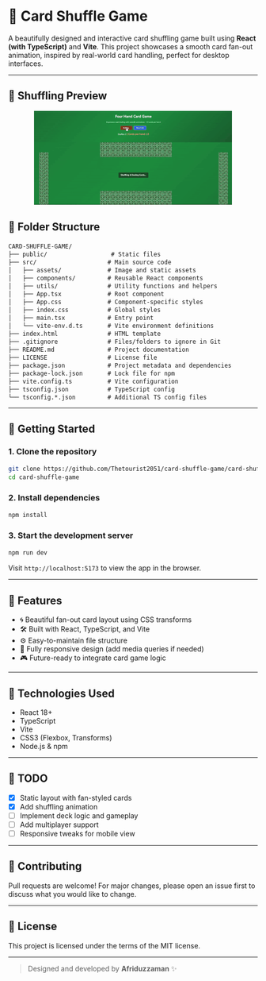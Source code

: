 # 🎴 Card Shuffle Game

A beautifully designed and interactive card shuffling game built using **React (with TypeScript)** and **Vite**. This project showcases a smooth card fan-out animation, inspired by real-world card handling, perfect for desktop interfaces.

---
## 📁 Shuffling Preview

<p align="center">
  <img src="./src/assets/CardShuffleGame.gif" alt="Shuffle Preview" />
</p>


## 📁 Folder Structure

```
CARD-SHUFFLE-GAME/
├── public/                  # Static files
├── src/                    # Main source code
│   ├── assets/             # Image and static assets
│   ├── components/         # Reusable React components
│   ├── utils/              # Utility functions and helpers
│   ├── App.tsx             # Root component
│   ├── App.css             # Component-specific styles
│   ├── index.css           # Global styles
│   ├── main.tsx            # Entry point
│   └── vite-env.d.ts       # Vite environment definitions
├── index.html              # HTML template
├── .gitignore              # Files/folders to ignore in Git
├── README.md               # Project documentation
├── LICENSE                 # License file
├── package.json            # Project metadata and dependencies
├── package-lock.json       # Lock file for npm
├── vite.config.ts          # Vite configuration
├── tsconfig.json           # TypeScript config
└── tsconfig.*.json         # Additional TS config files
```

---

## 🚀 Getting Started

### 1. Clone the repository

```bash
git clone https://github.com/Thetourist2051/card-shuffle-game/card-shuffle-game.git
cd card-shuffle-game
```

### 2. Install dependencies

```bash
npm install
```

### 3. Start the development server

```bash
npm run dev
```

Visit `http://localhost:5173` to view the app in the browser.

---

## 🎯 Features

- 🌀 Beautiful fan-out card layout using CSS transforms
- 🛠️ Built with React, TypeScript, and Vite
- ⚙️ Easy-to-maintain file structure
- 🌈 Fully responsive design (add media queries if needed)
- 🎮 Future-ready to integrate card game logic

---

## 🧠 Technologies Used

- React 18+
- TypeScript
- Vite
- CSS3 (Flexbox, Transforms)
- Node.js & npm

---

## 📌 TODO

- [x] Static layout with fan-styled cards
- [x] Add shuffling animation
- [ ] Implement deck logic and gameplay
- [ ] Add multiplayer support
- [ ] Responsive tweaks for mobile view

---

## 🤝 Contributing

Pull requests are welcome! For major changes, please open an issue first to discuss what you would like to change.

---

## 📄 License

This project is licensed under the terms of the MIT license.

---

> Designed and developed by **Afriduzzaman** ✨

